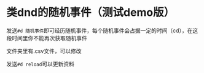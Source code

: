 # 类dnd的随机事件（测试demo版）

发送`#d 随机事件`即可经历随机事件，每个随机事件会占据一定的时间（cd），在这段时间里你不能再次获取随机事件

文件夹里有.csv文件，可以修改

发送`#d reload`可以更新资料
